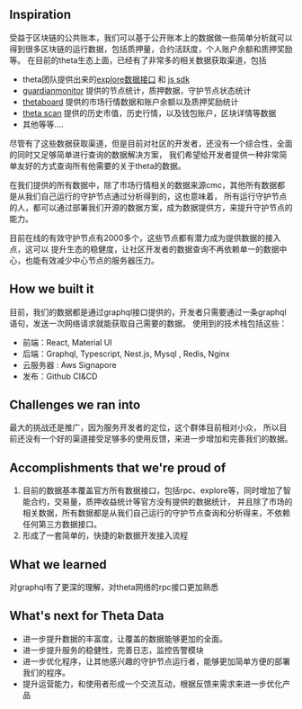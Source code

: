 ## Inspiration
受益于区块链的公共账本，我们可以基于公开账本上的数据做一些简单分析就可以
得到很多区块链的运行数据，包括质押量，合约活跃度，个人账户余额和质押奖励等。
在目前的theta生态上面，已经有了非常多的相关数据获取渠道，包括
* theta团队提供出来的[explore数据接口](https://docs.thetatoken.org/docs/explorer-overview) 和  [js sdk](https://docs.thetatoken.org/docs/theta-js-sdk-overview) 
* [guardianmonitor](https://guardianmonitor.io) 提供的节点统计，质押数据，守护节点状态统计
* [thetaboard](https://thetaboard.io/) 提供的市场行情数据和账户余额以及质押奖励统计
* [theta scan](http://www.thetascan.io/document/) 提供的历史市值，历史行情，以及钱包账户，区块详情等数据
* 其他等等....

尽管有了这些数据获取渠道，但是目前对社区的开发者，还没有一个综合性，全面的同时又足够简单进行查询的数据解决方案，
我们希望给开发者提供一种非常简单友好的方式查询所有他需要的关于theta的数据。

在我们提供的所有数据中，除了市场行情相关的数据来源cmc，其他所有数据都是从我们自己运行的守护节点通过分析得到的，这也意味着，
所有运行守护节点的人，都可以通过部署我们开源的数据方案，成为数据提供方，来提升守护节点的能力。

目前在线的有效守护节点有2000多个，这些节点都有潜力成为提供数据的接入点，这可以
提升生态的稳健度，让社区开发者的数据查询不再依赖单一的数据中心，也能有效减少中心节点的服务器压力。

## How we built it
目前，我们的数据都是通过graphql接口提供的，开发者只需要通过一条graphql语句，发送一次网络请求就能获取自己需要的数据。
使用到的技术栈包括这些：
* 前端：React, Material UI
* 后端：Graphql, Typescript, Nest.js, Mysql , Redis, Nginx
* 云服务器 : Aws Signapore
* 发布：Github CI&CD


## Challenges we ran into
最大的挑战还是推广，因为服务开发者的定位，这个群体目前相对小众，
所以目前还没有一个好的渠道接受足够多的使用反馈，来进一步增加和完善我们的数据。

## Accomplishments that we're proud of
1. 目前的数据基本覆盖官方所有数据接口，包括rpc、explore等，同时增加了智能合约，交易量，质押收益统计等官方没有提供的数据统计，
并且除了市场的相关数据，所有数据都是从我们自己运行的守护节点查询和分析得来，不依赖任何第三方数据接口。
2. 形成了一套简单的，快捷的新数据开发接入流程

## What we learned
对graphql有了更深的理解，对theta网络的rpc接口更加熟悉

## What's next for Theta Data 
* 进一步提升数据的丰富度，让覆盖的数据能够更加的全面。 
* 进一步提升服务的稳健性，完善日志，监控告警模块
* 进一步优化程序，让其他感兴趣的守护节点运行者，能够更加简单方便的部署我们的程序。
* 提升运营能力，和使用者形成一个交流互动，根据反馈来需求来进一步优化产品